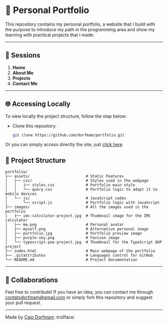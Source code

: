 # 🙋 Personal Portfolio

This repository contains my personal portfolio, a website that I build with the purpose to introduce my path in the programming area and show
my learning with practical projects that I made.

---

## 📃 Sessions

1. **Home**
2. **About Me**
3. **Projects**
4. **Contact Me**

---

## 🌐 Accessing Locally

To view locally the project structure, follow the step below:

-   Clone this repository.

    ```bash
    git clone https://github.com/dorfmam/portfolio.git
    ```

Or you can simply access directly the site, just [click here](https://portfolio-psi-nine-0dfnwaatp7.vercel.app/)

## 📂 Project Structure

```
portfolio/
├── assets/                         # Static Features
│   ├── css/                        # Styles used in the webpage
│   │   ├── styles.css              # Portfolio main style
│   │   └── query.css               # Portfolio logic to adapt it to mobile devices
│   └── js/                         # JavaScript codes
│       └── script.js               # Portfolio logic with JavaScript
├── images/                         # All the images used in the portfolio
│   ├── imc-calculator-project.jpg  # Thumbnail image for the IMC calculator
│   ├── me.png                      # Personal avatar
│   ├── myself.png                  # Alternative personal image
│   ├── portfolio.jpg               # Portfolio preview image
│   ├── purple-sky.png              # Favicon image
│   └── typescript-poo-project.jpg  # Thumbnail for the TypeScript OOP project
├── index.html                      # Main webpage of the portfolio
├── .gitattributes                  # Languages control for GitHub
└── README.md                       # Project documentation
```

---

## 💭 Collaborations

Feel free to contribute! If you have an idea, you can contact me through <contatodorfmam@gmail.com> or simply
fork this repository and suggest your pull request.

---

Made by [Caio Dorfmam](https://github.com/dorfmam/main) :trollface:
